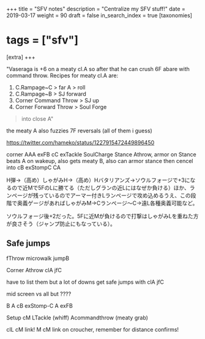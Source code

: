 +++
title = "SFV notes"
description = "Centralize my SFV stuff!"
date = 2019-03-17
weight = 90
draft = false
in_search_index = true
[taxonomies]
# tags = ["sfv"]
[extra]
+++

"Vaseraga is +6 on a meaty cl.A so after that he can crush 6F abare with command throw.  Recipes for meaty cl.A are:
1. C.Rampage~C > far A > roll
2. C.Rampage~B > SJ forward
3. Corner Command Throw > SJ up
4. Corner Forward Throw > Soul Forge
>into close A"

the meaty A also fuzzies 7F reversals (all of them i guess)

https://twitter.com/hameko/status/1227915472449896450

corner AAA exFB cC exTackle SoulCharge Stance Athrow, armor on Stance beats A on wakeup, also gets meaty B, also can armor stance then cencel into cB exStompC CA

H弾→（高め）しゃがみH→（高め）Hバタリアンズ→ソウルフォージで+3になるので近Mで5FのLに勝てる（ただしグランの近Lにはなぜか負ける）ほか、ランページが残っているのでアーマー付きLランページで攻め込めるうえ、この段階で奥義ゲージがあればしゃがみM→Cランページ～C→遠L各種奥義可能など。

ソウルフォージ後+2だった。5Fに近Mが負けるので打撃はしゃがみLを重ねた方が良さそう（ジャンプ防止にもなっている）。

## Safe jumps

fThrow microwalk jumpB

Corner Athrow clA jfC

have to list them but a lot of downs get safe jumps with clA jfC

mid screen vs all but ????

B A cB exStomp-C A exFB

Setup
cM LTackle (whiff) Acommandthrow (meaty grab)

clL cM link! M cM link on croucher, remember for distance confirms!
